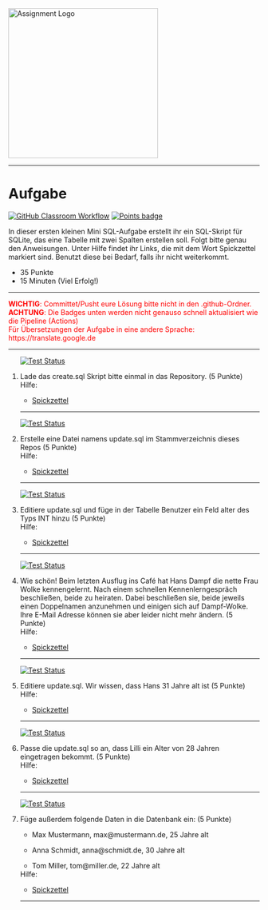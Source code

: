 <img src="https://3.bp.blogspot.com/-VdxnwsQC46k/WUE-wWtj3VI/AAAAAAAAbbE/EsX2rnx6sRkz6AZ3ojgSrSsvKubbyjyQwCLcBGAs/s1600/Sqlite.jpg" alt="Assignment Logo" width="300"/>

---
# Aufgabe
[![GitHub Classroom Workflow](https://github.com/helsoc7/sql-nextscript/actions/workflows/classroom.yml/badge.svg)](https://github.com/helsoc7/sql-nextscript/actions/workflows/classroom.yml) [![Points badge](../../blob/badges/.github/badges/points.svg)](../../actions) 

In dieser ersten kleinen Mini SQL-Aufgabe erstellt ihr ein SQL-Skript für SQLite, das eine Tabelle mit zwei Spalten erstellen soll. 
 Folgt bitte genau den Anweisungen. Unter Hilfe findet ihr Links, die mit dem Wort Spickzettel markiert sind. Benutzt diese bei Bedarf, falls ihr nicht weiterkommt. 

* 35 Punkte
* 15 Minuten (Viel Erfolg!)

---
<p><span style='color:red;'><b>WICHTIG</b>: Committet/Pusht eure Lösung bitte nicht in den .github-Ordner.<br/> <b>ACHTUNG</b>: Die Badges unten werden nicht genauso schnell aktualisiert wie die Pipeline (Actions)<br/>Für Übersetzungen der Aufgabe in eine andere Sprache: https://translate.google.de <br/></span> </p>

---
<ol>

[![Test Status](../../blob/badges/.github/badges/testStatus_1.svg)](../../actions)  
<li> Lade das create.sql Skript bitte einmal in das Repository. (5 Punkte)</li>
Hilfe: 
<ul><li><a href="">Spickzettel</a></li></ul> 

---

[![Test Status](../../blob/badges/.github/badges/testStatus_2.svg)](../../actions)  
<li> Erstelle eine Datei namens update.sql im Stammverzeichnis dieses Repos (5 Punkte)</li>
Hilfe: 
<ul><li><a href="">Spickzettel</a></li></ul> 

---

[![Test Status](../../blob/badges/.github/badges/testStatus_3.svg)](../../actions)  
<li> Editiere update.sql und füge in der Tabelle Benutzer ein Feld alter des Typs INT hinzu (5 Punkte)</li>
Hilfe: 
<ul><li><a href="https://www.w3schools.com/sql/sql_create_table.asp">Spickzettel</a></li></ul> 

---

[![Test Status](../../blob/badges/.github/badges/testStatus_4.svg)](../../actions)  
<li> Wie schön! Beim letzten Ausflug ins Café hat Hans Dampf die nette Frau Wolke kennengelernt. Nach einem schnellen Kennenlerngespräch beschließen, beide zu heiraten. Dabei beschließen sie, beide jeweils einen Doppelnamen anzunehmen und einigen sich auf Dampf-Wolke. Ihre E-Mail Adresse können sie aber leider nicht mehr ändern.   (5 Punkte)</li>
Hilfe: 
<ul><li><a href="https://www.cyberciti.biz/faq/hello-world-bash-shell-script/">Spickzettel</a></li></ul> 

---

[![Test Status](../../blob/badges/.github/badges/testStatus_5.svg)](../../actions)  
<li> Editiere update.sql. Wir wissen, dass Hans 31 Jahre alt ist (5 Punkte)</li>
Hilfe: 
<ul><li><a href="https://www.cyberciti.biz/faq/hello-world-bash-shell-script/">Spickzettel</a></li></ul> 

---

[![Test Status](../../blob/badges/.github/badges/testStatus_6.svg)](../../actions)  
<li> Passe die update.sql so an, dass Lilli ein Alter von 28 Jahren eingetragen bekommt. (5 Punkte)</li>
Hilfe: 
<ul><li><a href="https://www.cyberciti.biz/faq/hello-world-bash-shell-script/">Spickzettel</a></li></ul> 

---

[![Test Status](../../blob/badges/.github/badges/testStatus_7.svg)](../../actions)  
<li> Füge außerdem folgende Daten in die Datenbank ein: (5 Punkte)</li>
<ul><li> Max Mustermann, max@mustermann.de, 25 Jahre alt</li></ul>
<ul><li> Anna Schmidt, anna@schmidt.de, 30 Jahre alt</li></ul>
<ul><li> Tom Miller, tom@miller.de, 22 Jahre alt</li></ul>
Hilfe: 
<ul><li><a href="https://www.cyberciti.biz/faq/hello-world-bash-shell-script/">Spickzettel</a></li></ul> 

---
</ol>
